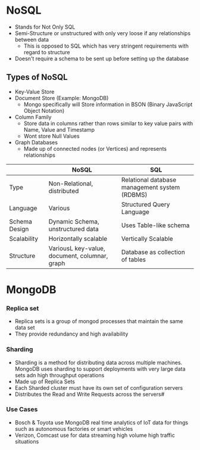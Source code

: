 # NoSQL 
* Stands for Not Only SQL
* Semi-Structure or unstructured with only very loose if any relationships between data 
	* This is opposed to SQL which has very stringent requirements with regard to structure 
* Doesn't require a schema to be sent up before setting up the database

## Types of NoSQL
* Key-Value Store
* Document Store (Example: MongoDB)
	* Mongo specifically will Store information in BSON (Binary JavaScript Object Notation) 
* Column Family
	* Store data in columns rather than rows similar to key value pairs with Name, Value and Timestamp
	* Wont store Null Values
* Graph Databases
	* Made up of connected nodes (or Vertices) and represents relationships

|  | NoSQL | SQL |
| - | - | - | 
| Type | Non-Relational, distributed | Relational database management system (RDBMS)|
| Language | Various | Structured Query Language |
| Schema Design | Dynamic Schema, unstructured data | Uses Table-like schema |
| Scalability | Horizontally scalable |Vertically Scalable | 
| Structure | VariousL key-value, document, columnar, graph | Database as collection of tables |

# MongoDB

### Replica set
* Replica sets is a group of mongod processes that maintain the same data set
* They provide redundancy and high availability

### Sharding
* Sharding is a method for distributing data across multiple machines. MongoDB uses sharding to support deployments with very large data sets adn high throughput operations
* Made up of Replica Sets
* Each Sharded cluster must have its own set of configuration servers
* Distributes the Read and Write Requests across the servers#

### Use Cases

* Bosch & Toyota use MongoDB real time analytics of IoT data for things such as autonomous factories or smart vehicles
* Verizon, Comcast use for data streaming high volume high traffic situations

